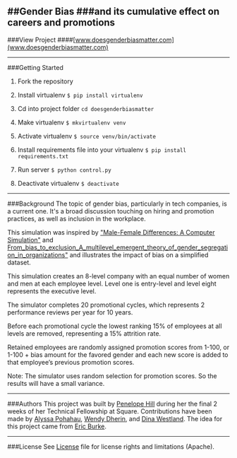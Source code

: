 ##Gender Bias 
###and its cumulative effect on careers and promotions
---

###View Project
####[www.doesgenderbiasmatter.com](www.doesgenderbiasmatter.com)

---

###Getting Started

1. Fork the repository

2. Install virtualenv `$ pip install virtualenv`

3. Cd into project folder `cd doesgenderbiasmatter`

4. Make virtualenv  `$ mkvirtualenv venv`

5. Activate virtualenv `$ source venv/bin/activate`

6. Install requirements file into your virtualenv `$ pip install requirements.txt`

7. Run server `$ python control.py`

8. Deactivate virtualenv `$ deactivate`


---
###Background
The topic of gender bias, particularly in tech companies, is a current one. It's a broad discussion touching on hiring and promotion practices, as well as inclusion in the workplace. 

This simulation was inspired by ["Male-Female Differences: A Computer Simulation"]("http://www.ruf.rice.edu/~lane/papers/male_female.pdf") and [From_bias_to_exclusion_A_multilevel_emergent_theory_of_gender_segregation_in_organizations"]("http://www.academia.edu/7444928/) and illustrates the impact of bias on a simplified dataset.

This simulation creates an 8-level company with an equal number of women and men at each employee level. Level one is entry-level and level eight represents the executive level. 

The simulator completes 20 promotional cycles, which represents 2 performance reviews per year for 10 years.

Before each promotional cycle the lowest ranking 15% of employees at all levels are removed, representing a 15% attrition rate.

Retained employees are randomly assigned promotion scores from 1-100, or 1-100 + bias amount for the favored gender and each new score is added to that employee’s previous promotion scores.

Note: The simulator uses random selection for promotion scores. So the results will have a small variance.

---
###Authors
This project was built by [Penelope Hill](https://github.com/penelopy) during her the final 2 weeks of her Technical Fellowship at Square. Contributions have been made by [Alyssa Pohahau](https://github.com/alyssa), [Wendy Dherin](https://github.com/doubledherin), and [Dina Westland](https://github.com/dina). The idea for this project came from [Eric Burke](https://github.com/eburke). 

---
###License
See [License](LICENSE.txt) file for license rights and limitations (Apache).








